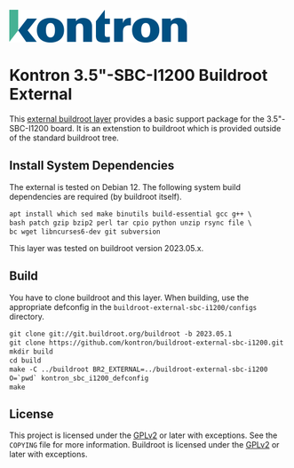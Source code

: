 ![Kontron](docs/logo.png)

# Kontron 3.5"-SBC-I1200 Buildroot External

This [external buildroot layer][1] provides a basic support package for the
3.5"-SBC-I1200 board. It is an extenstion to buildroot which is provided
outside of the standard buildroot tree.

## Install System Dependencies

The external is tested on Debian 12. The following system build
dependencies are required (by buildroot itself).

```
apt install which sed make binutils build-essential gcc g++ \
bash patch gzip bzip2 perl tar cpio python unzip rsync file \
bc wget libncurses6-dev git subversion
```

This layer was tested on buildroot version 2023.05.x.

## Build

You have to clone buildroot and this layer. When building, use the
appropriate defconfig in the `buildroot-external-sbc-i1200/configs`
directory.

```
git clone git://git.buildroot.org/buildroot -b 2023.05.1
git clone https://github.com/kontron/buildroot-external-sbc-i1200.git
mkdir build
cd build
make -C ../buildroot BR2_EXTERNAL=../buildroot-external-sbc-i1200 O=`pwd` kontron_sbc_i1200_defconfig
make
```

## License

This project is licensed under the [GPLv2][2] or later with exceptions. See
the `COPYING` file for more information. Buildroot is licensed under the
[GPLv2][2] or later with exceptions.


[1]: https://buildroot.org/downloads/manual/manual.html#outside-br-custom
[2]: https://www.gnu.org/licenses/old-licenses/gpl-2.0.en.html
